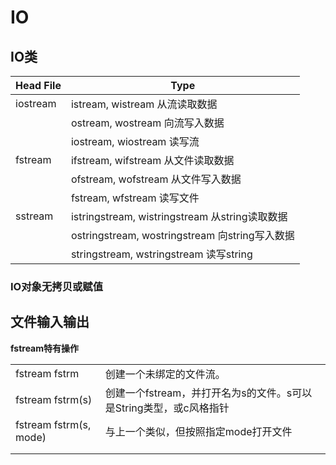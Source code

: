 # IO

## IO类

| Head File | Type                                     |
| --------- | ---------------------------------------- |
| iostream  | istream, wistream 从流读取数据                 |
|           | ostream, wostream 向流写入数据                 |
|           | iostream, wiostream 读写流                  |
| fstream   | ifstream, wifstream  从文件读取数据             |
|           | ofstream, wofstream 从文件写入数据              |
|           | fstream, wfstream 读写文件                   |
| sstream   | istringstream, wistringstream 从string读取数据 |
|           | ostringstream, wostringstream 向string写入数据 |
|           | stringstream, wstringstream 读写string     |

### IO对象无拷贝或赋值

## 文件输入输出

**fstream特有操作**

|                        |                                          |
| ---------------------- | ---------------------------------------- |
| fstream fstrm          | 创建一个未绑定的文件流。                             |
| fstream fstrm(s)       | 创建一个fstream，并打开名为s的文件。s可以是String类型，或c风格指针 |
| fstream fstrm(s, mode) | 与上一个类似，但按照指定mode打开文件                     |
|                        |                                          |
|                        |                                          |


